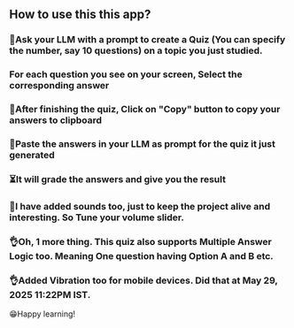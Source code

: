 ## How to use this this app?

### 🙋Ask your LLM with a prompt to create a Quiz (You can specify the number, say 10 questions) on a topic you just studied.</li> <br>
 ### For each question you see on your screen, Select the corresponding answer</li> <br>
 ### 🫠After finishing the quiz, Click on "Copy" button to copy your answers to clipboard</li> <br>
 ### 🍰Paste the answers in your LLM as prompt for the quiz it just generated</li> <br>
 ### ⏳It will grade the answers and give you the result</li> <br>
 ### 📢I have added sounds too, just to keep the project alive and interesting. So Tune your volume slider.</li> <br>
 ### 👌Oh, 1 more thing. This quiz also supports Multiple Answer Logic too. Meaning One question having Option A and B etc.</li> <br>
 ### 👌Added Vibration too for mobile devices. Did that at May 29, 2025 11:22PM IST. </li> <br>
 😁Happy learning!
